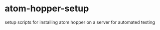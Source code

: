 atom-hopper-setup
=================

setup scripts for installing atom hopper on a server for automated testing